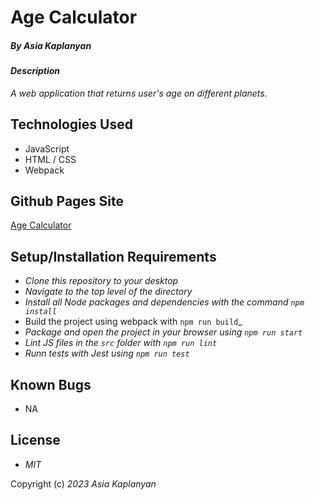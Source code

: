 # Age Calculator

##### By _Asia Kaplanyan_

#### _Description_

_A web application that returns user's age on different planets._

## Technologies Used

* JavaScript
* HTML / CSS
* Webpack

## Github Pages Site

[Age Calculator](https://asyakap.github.io/age-calculator)

## Setup/Installation Requirements

* _Clone this repository to your desktop_
* _Navigate to the top level of the directory_
* _Install all Node packages and dependencies with the command ``npm install``_
* Build the project using webpack with ``npm run build``_
* _Package and open the project in your browser using ``npm run start``_
* _Lint JS files in the ``src`` folder with ``npm run lint``_
* _Runn tests with Jest using ``npm run test``_

## Known Bugs

* NA

## License

* _MIT_

Copyright (c) _2023_ _Asia Kaplanyan_
